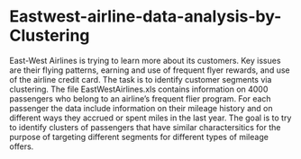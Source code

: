 # Eastwest-airline-data-analysis-by-Clustering
East-West Airlines is trying to learn more about its customers. Key issues are their flying patterns, earning and use of frequent flyer rewards, and use of the airline credit card. The task is to identify customer segments via clustering. The file EastWestAirlines.xls contains information on 4000 passengers who belong to an airline’s frequent flier program. For each passenger the data include information on their mileage history and on different ways they accrued or spent miles in the last year. The goal is to try to identify clusters of passengers that have similar charactersitics for the purpose of targeting different segments for different types of mileage offers.
